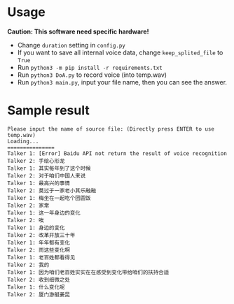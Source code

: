 # Usage

**Caution: This software need specific hardware!**

- Change `duration` setting in `config.py`
- If you want to save all internal voice data, change `keep_splited_file` to `True`
- Run `python3 -m pip install -r requirements.txt`
- Run `python3 DoA.py` to record voice (into temp.wav)
- Run `python3 main.py`, input your file name, then you can see the answer.

# Sample result

```text
Please input the name of source file: (Directly press ENTER to use temp.wav) 
Loading...
===============
Talker 1: [Error] Baidu API not return the result of voice recognition
Talker 2: 手绘心形龙
Talker 1: 其实每年到了这个时候
Talker 2: 对于咱们中国人来说
Talker 1: 最高兴的事情
Talker 2: 莫过于一家老小其乐融融
Talker 1: 梅坐在一起吃个团圆饭
Talker 2: 家常
Talker 1: 这一年身边的变化
Talker 2: 唉
Talker 1: 身边的变化
Talker 2: 改革开放三十年
Talker 1: 年年都有变化
Talker 2: 而这些变化啊
Talker 1: 老百姓都看得见
Talker 2: 我的
Talker 1: 因为咱们老百姓实实在在感受到变化带给咱们的扶持合适
Talker 2: 收到细微之处
Talker 1: 什么变化呢
Talker 2: 厦门游艇姜昆
```